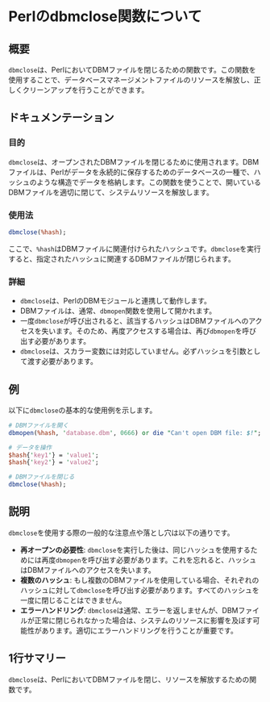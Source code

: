 <!--
Meta Description: # Perlのdbmclose関数について ## 概要 `dbmclose`は、PerlにおいてDBMファイルを閉じるための関数です。この関数を使用することで、データベースマネージメントファイルのリソースを解放し、正しくクリーンアップを行うことができます。 ## ドキュメンテーション ### 目的 ...
Meta Keywords: dbmclose, hash, dbmopen, を呼び出す必要があります, dbmファイルは
-->

# Perlのdbmclose関数について

## 概要
`dbmclose`は、PerlにおいてDBMファイルを閉じるための関数です。この関数を使用することで、データベースマネージメントファイルのリソースを解放し、正しくクリーンアップを行うことができます。

## ドキュメンテーション
### 目的
`dbmclose`は、オープンされたDBMファイルを閉じるために使用されます。DBMファイルは、Perlがデータを永続的に保存するためのデータベースの一種で、ハッシュのような構造でデータを格納します。この関数を使うことで、開いているDBMファイルを適切に閉じて、システムリソースを解放します。

### 使用法
```perl
dbmclose(%hash);
```
ここで、`%hash`はDBMファイルに関連付けられたハッシュです。`dbmclose`を実行すると、指定されたハッシュに関連するDBMファイルが閉じられます。

### 詳細
- `dbmclose`は、PerlのDBMモジュールと連携して動作します。
- DBMファイルは、通常、`dbmopen`関数を使用して開かれます。
- 一度`dbmclose`が呼び出されると、該当するハッシュはDBMファイルへのアクセスを失います。そのため、再度アクセスする場合は、再び`dbmopen`を呼び出す必要があります。
- `dbmclose`は、スカラー変数には対応していません。必ずハッシュを引数として渡す必要があります。

## 例
以下に`dbmclose`の基本的な使用例を示します。

```perl
# DBMファイルを開く
dbmopen(%hash, 'database.dbm', 0666) or die "Can't open DBM file: $!";

# データを操作
$hash{'key1'} = 'value1';
$hash{'key2'} = 'value2';

# DBMファイルを閉じる
dbmclose(%hash);
```

## 説明
`dbmclose`を使用する際の一般的な注意点や落とし穴は以下の通りです。

- **再オープンの必要性**: `dbmclose`を実行した後は、同じハッシュを使用するためには再度`dbmopen`を呼び出す必要があります。これを忘れると、ハッシュはDBMファイルへのアクセスを失います。
- **複数のハッシュ**: もし複数のDBMファイルを使用している場合、それぞれのハッシュに対して`dbmclose`を呼び出す必要があります。すべてのハッシュを一度に閉じることはできません。
- **エラーハンドリング**: `dbmclose`は通常、エラーを返しませんが、DBMファイルが正常に閉じられなかった場合は、システムのリソースに影響を及ぼす可能性があります。適切にエラーハンドリングを行うことが重要です。

## 1行サマリー
`dbmclose`は、PerlにおいてDBMファイルを閉じ、リソースを解放するための関数です。